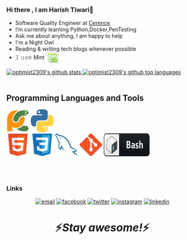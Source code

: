 ### Hi there , I am Harish Tiwari👋



- Software Quality Engineer at <a href="https://www.cerence.com/home">Cerence</a> 
- I’m currently learning Python,Docker,PenTesting
- Ask me about anything, I am happy to help
- I'm a Night Owl
- Reading & writing tech blogs whenever possible
- 𝙸 𝚞𝚜𝚎 Mint [<img src="linux-mint.svg" height="30em" align="center" alt="Linux Mint Logo" title="Linux Mint Logo"/>](https://linuxmint.com/)




<a href="https://github.com/optimist2309">
  <img height="180em" src="https://github-readme-stats.vercel.app/api?username=optimist2309&show_icons=true&theme=merko&count_private=true" alt="optimist2309's github stats" />
  <img height="180em" src="https://github-readme-stats.vercel.app/api/top-langs/?username=optimist2309&theme=merko&layout=compact" alt="optimist2309's github top languages" />
</a>
<br/>
<br/>

## Programming Languages and Tools
<img src = 'pycharm.svg' width='60'/> <img src = 'python2.png' height='60'/>  
<img src = 'html.svg' width='60'/> <img src = 'css.svg' width='60'/> 
<img src = 'sql.svg' width='60'/> <img src = 'git.svg' width='60'/>
<img src = 'bash.png' width='120' height='60'/>
  
<br/>
<br/>

### Links

<p align="center">
  <a href="mailto:harishtiwary46@gmail.com"><img src="https://img.icons8.com/color/96/000000/gmail.png" alt="email"/></a>
  <a href="https://www.facebook.com/optimist2309"><img src="https://img.icons8.com/color/96/000000/facebook.png" alt="facebook"/></a>
  <a href="https://twitter.com/harishtiwary46"><img src="https://img.icons8.com/color/96/000000/twitter-squared.png" alt="twitter"/></a>
  <a href="https://www.instagram.com/optimist2309"><img src="https://img.icons8.com/color/96/000000/instagram-new.png" alt="instagram"/></a>
  <a href="https://www.linkedin.com/in/optimist2309"><img src="https://img.icons8.com/color/96/000000/linkedin.png" alt="linkedin"/></a>
</p>
<h1 align='center'>⚡️<i>Stay awesome!</i>⚡️</h1>





<!--
**optimist2309/optimist2309** is a ✨ _special_ ✨ repository because its `README.md` (this file) appears on your GitHub profile.

Here are some ideas to get you started:

- 🔭 I’m currently working on ...
- 🌱 I’m currently learning ...
- 👯 I’m looking to collaborate on ...
- 🤔 I’m looking for help with ...
- 💬 Ask me about ...
- 📫 How to reach me: ...
- 😄 Pronouns: ...
- ⚡ Fun fact: ...
-->
